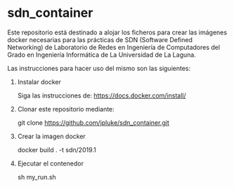 # sdn_container

Este repositorio está destinado a alojar los ficheros para crear las imágenes docker necesarias para las prácticas de SDN (Software Defined Networking) de Laboratorio de Redes en Ingeniería de Computadores del Grado en Ingeniería Informática de La Universidad de La Laguna.

Las instrucciones para hacer uso del mismo son las siguientes:

1. Instalar docker

	Siga las instrucciones de: https://docs.docker.com/install/

2. Clonar este repositorio mediante:

	git clone https://github.com/jpluke/sdn_container.git

3. Crear la imagen docker

	docker build . -t sdn/2019.1

4. Ejecutar el contenedor

	sh my_run.sh

